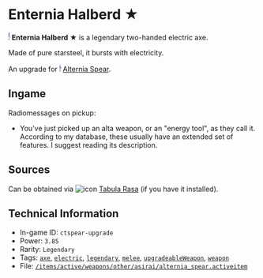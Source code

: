 # Enternia Halberd ★

<img src="https://raw.githubusercontent.com/Ceterai/Enternia/main/items/active/weapons/other/asirai/enternia_halberd.png" alt="Enternia Halberd ★ icon" loading="lazy" height="16px" width="auto" /> **Enternia Halberd ★** is a legendary two-handed electric axe.

Made of pure starsteel, it bursts with electricity.

An upgrade for <img src="https://raw.githubusercontent.com/Ceterai/Enternia/main/items/active/weapons/other/asirai/alternia_spear.png" alt="Alternia Spear icon" loading="lazy" height="16px" width="auto" /> [Alternia Spear](https://ceterai.github.io/MyEnternia/Wiki/AlterniaSpear).

## Ingame

Radiomessages on pickup:

- You've just picked up an alta weapon, or an "energy tool", as they call it. According to my database, these usually have an extended set of features. I suggest reading its description.

## Sources

Can be obtained via <img src="https://steamuserimages-a.akamaihd.net/ugc/263843960696222713/3EC9A7C005541F7D577EBCB8C5736B4EFC9973D6/" alt="icon" width="8" height="12"/> [Tabula Rasa](https://community.playstarbound.com/resources/the-tabula-rasa.3222/) (if you have it installed).

## Technical Information

- In-game ID: `ctspear-upgrade`
- Power: `3.85`
- Rarity: `Legendary`
- Tags: [`axe`](https://ceterai.github.io/MyEnternia/Wiki/Tags/Axe), [`electric`](https://ceterai.github.io/MyEnternia/Wiki/Tags/Electric), [`legendary`](https://ceterai.github.io/MyEnternia/Wiki/Tags/Legendary), [`melee`](https://ceterai.github.io/MyEnternia/Wiki/Tags/Melee), [`upgradeableWeapon`](https://ceterai.github.io/MyEnternia/Wiki/Tags/UpgradeableWeapon), [`weapon`](https://ceterai.github.io/MyEnternia/Wiki/Tags/Weapon)
- File: [`/items/active/weapons/other/asirai/alternia_spear.activeitem`](https://github.com/Ceterai/Enternia/blob/main/items/active/weapons/other/asirai/alternia_spear.activeitem)
